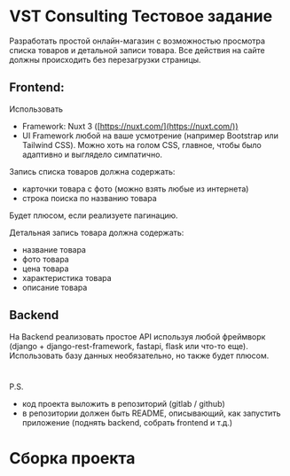 # VST Consulting Тестовое задание

Разработать простой онлайн-магазин с возможностью просмотра списка товаров и детальной записи товара. Все действия на сайте должны происходить без перезагрузки страницы.
 
## Frontend:
 
Использовать
*   Framework: Nuxt 3 ([https://nuxt.com/](https://nuxt.com/))
*   UI Framework любой на ваше усмотрение (например Bootstrap или Tailwind CSS).
Можно хоть на голом CSS, главное, чтобы было адаптивно и выглядело симпатично.
 
Запись списка товаров должна содержать:
*   карточки товара с фото (можно взять любые из интернета)
*   строка поиска по названию товара
 
Будет плюсом, если реализуете пагинацию.

Детальная запись товара должна содержать:
*   название товара
*   фото товара
*   цена товара
*   характеристика товара
*   описание товара

## Backend

На Backend реализовать простое API используя любой фреймворк (django + django-rest-framework, fastapi, flask или что-то еще). Использовать базу данных необязательно, но также будет плюсом.
 
#

P.S.
*   код проекта выложить в репозиторий (gitlab / github)
*   в репозитории должен быть README, описывающий, как запустить приложение (поднять backend, собрать frontend и т.д.)

# Сборка проекта
